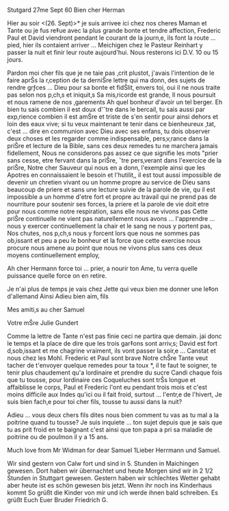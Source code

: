  Stutgard 27me Sept 60
Bien cher Herman

Hier au soir <(26. Sept)>* je suis arrivee ici chez nos cheres Maman et Tante ou je fus re‡ue avec la plus grande bonte et tendre affection, Frederic Paul et David viendront pendant le courant de la journ‚e, ils font la route … pied, hier ils contaient arriver … Meichigen chez le Pasteur Reinhart y passer la nuit et finir leur route aujourd'hui. Nous resterons ici D.V. 10 ou 15 jours.

Pardon moi cher fils que je ne taie pas ‚crit plustot, j'avais l'intention de le faire aprŠs la r‚ception de ta derniŠre lettre qui ma donn‚ des sujets de rendre grƒces … Dieu pour sa bonte et fidŠlit‚ envers toi, oui il ne nous traite pas selon nos p‚ch‚s et iniquit‚s Sa mis‚ricorde est grande, Il nous poursuit et nous ramene de nos ‚garements Ah quel bonheur d'avoir un tel berger. Eh bien tu sais combien il est doux d'ˆtre dans le bercail, tu sais aussi par exp‚rience combien il est amŠre et triste de s'en sentir pour ainsi dehors et loin des eaux vive; si tu veux maintenant te tenir dans ce bienheureux ‚tat, c'est … dire en communion avec Dieu avec ses enfans, tu dois observer deux choses et les regarder comme indispensable, pers‚v‚rance dans la priŠre et lecture de la Bible, sans ces deux remedes tu ne marchera jamais fidellement, Nous ne considerons pas assez ce que signifie les mots "prier sans cesse, etre fervant dans la priŠre, ˆtre pers‚verant dans l'exercice de la priŠre, Notre cher Sauveur qui nous en a donn‚ l'exemple ainsi que les Apotres en connaissaient le besoin et l'hutilit‚, il est tout aussi impossible de devenir un chretien vivant ou un homme propre au service de Dieu sans beaucoup de priere et sans une lecture suivie de la parole de vie, qu il est impossible a un homme d'etre fort et propre au travail qui ne prend pas de nourriture pour soutenir ses forces, la priere et la parole de vie doit etre pour nous comme notre respiration, sans elle nous ne vivons pas Cette priŠre continuelle ne vient pas naturellement nous avons … l'apprendre … nous y exercer continuellement la chair et le sang ne nous y portent pas, Nos chutes, nos p‚ch‚s nous y forcent lors que nous ne sommes pas ob‚issant et peu a peu le bonheur et la force que cette exercise nous procure nous amene au point que nous ne vivons plus sans ces deux moyens continuellement employ‚

Ah cher Hermann force toi … prier, a nourir ton Ame, tu verra quelle puissance quelle force on en retire.

Je n'ai plus de temps je vais chez Jette qui veux bien me donner une le‡on d'allemand Ainsi Adieu bien aim‚ fils

Mes amiti‚s au cher Samuel

 Votre mŠre
 Julie Gundert

Comme la lettre de Tante n'est pas finie ceci ne partira que demain. jai donc le temps et la place de dire que les trois gar‡ons sont arriv‚s; David est fort d‚sob‚issant et me chagrine vraiment, ils vont passer la soir‚e … Canstat et nous chez les Mohl. Frederic et Paul sont brave Notre chŠre Tante veut tacher de t'envoyer quelque remedes pour ta toux <Keuchhusten>*, il te faut te soigner, te tenir plus chaudement qu'a lordinaire et prendre du sucre Candi chaque fois que tu tousse, pour lordinaire ces Coqueluches sont trŠs longue et affaiblisse le corps, Paul et Frederic l'ont eu pendant trois mois et c'est moins difficile aux Indes qu'ici ou il fait froid, surtout … l'entr‚e de l'hivert, Je suis bien fach‚e pour toi cher fils, tousse tu aussi dans la nuit?

Adieu … vous deux chers fils dites nous bien comment tu vas as tu mal a la poitrine quand tu tousse? Je suis inquiete … ton sujet depuis que je sais que tu as prit froid en te baignant c'est ainsi que ton papa a pri sa maladie de poitrine ou de poulmon il y a 15 ans.

Much love from Mr Widman for dear Samuel
1Lieber Herrmann und Samuel.

Wir sind gestern von Calw fort und sind in 5. Stunden in Maichingen gewesen. Dort haben wir übernachtet und heute Morgen sind wir in 2 1/2 Stunden in Stuttgart gewesen. Gestern haben wir schlechtes Wetter gehabt aber heute ist es schön gewesen bis jetzt. Wenn ihr noch ins Kinderhaus kommt So grüßt die Kinder von mir und ich werde ihnen bald schreiben. Es grüßt Euch Euer Bruder
 Friedrich G.
